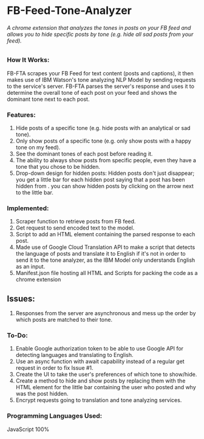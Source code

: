 # FB-Feed-Tone-Analyzer
###### A chrome extension that analyzes the tones in posts on your FB feed and allows you to hide specific posts by tone (e.g. hide all sad posts from your feed).

### How It Works:
FB-FTA scrapes your FB Feed for text content (posts and captions), it then makes use of IBM Watson's tone analyzing NLP Model by sending requests to the service's server. FB-FTA parses the server's response and uses it to determine the overall tone of each post on your feed and shows the dominant tone next to each post. 

### Features: 

1. Hide posts of a specific tone (e.g. hide posts with an analytical or sad tone).
2. Only show posts of a specific tone (e.g. only show posts with a happy tone on my feed).
3. See the dominant tones of each post before reading it.
4. The ability to always show posts from specific people, even they have a tone that you chose to be hidden. 
5. Drop-down design for hidden posts: Hidden posts don't just disappear; you get a little bar for each hidden post saying that a post has been hidden from       <userName>. you can show hidden posts by clicking on the arrow next to the little bar.

### Implemented:

1. Scraper function to retrieve posts from FB feed.
2. Get request to send encoded text to the model.
3. Script to add an HTML element containing the parsed response to each post.
4. Made use of Google Cloud Translation API to make a script that detects the language of posts and translate it to English if it's not in order to send it to the tone analyzer, as the IBM Model only understands English as an input. 
5. Manifest.json file hosting all HTML and Scripts for packing the code as a chrome extension

## Issues:

1. Responses from the server are asynchronous and mess up the order by which posts are matched to their tone.

### To-Do: 

1. Enable Google authorization token to be able to use Google API for detecting languages and translating to English.
2. Use an async function with await capability instead of a regular get request in order to fix Issue #1.
3. Create the UI to take the user's preferences of which tone to show/hide.
4. Create a method to hide and show posts by replacing them with the HTML element for the little bar containing the user who posted and why was the post hidden.
5. Encrypt requests going to translation and tone analyzing services.

### Programming Languages Used:

JavaScript 100%
